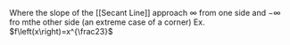 Where the slope of the [[Secant Line]] approach $\infty$ from one side and $-\infty$ fro mthe other side (an extreme case of a corner)
Ex.
$f\left(x\right)=x^{\frac23}$
